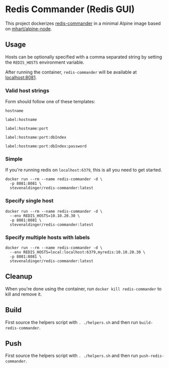 # Redis Commander (Redis GUI)

This project dockerizes [redis-commander](https://github.com/joeferner/redis-commander) in a minimal Alpine image based on [mhart/alpine-node](https://hub.docker.com/r/mhart/alpine-node/).

## Usage

Hosts can be optionally specified with a comma separated string by setting the `REDIS_HOSTS` environment variable.

After running the container, `redis-commander` will be available at [localhost:8081](http://localhost:8081).

### Valid host strings

Form should follow one of these templates:

`hostname`

`label:hostname`

`label:hostname:port`

`label:hostname:port:dbIndex`

`label:hostname:port:dbIndex:password`

### Simple

If you're running redis on `localhost:6379`, this is all you need to get started.

```
docker run --rm --name redis-commander -d \
  -p 8081:8081 \
  stevenaldinger/redis-commander:latest
```

### Specify single host

```
docker run --rm --name redis-commander -d \
  --env REDIS_HOSTS=10.10.20.30 \
  -p 8081:8081 \
  stevenaldinger/redis-commander:latest
```

### Specify multiple hosts with labels

```
docker run --rm --name redis-commander -d \
  --env REDIS_HOSTS=local:localhost:6379,myredis:10.10.20.30 \
  -p 8081:8081 \
  stevenaldinger/redis-commander:latest
```

## Cleanup

When you're done using the container, run `docker kill redis-commander` to kill and remove it.

## Build

First source the helpers script with `. ./helpers.sh` and then run `build-redis-commander`.

## Push

First source the helpers script with `. ./helpers.sh` and then run `push-redis-commander`.
